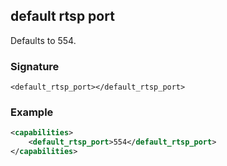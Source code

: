 ## default rtsp port

Defaults to 554.


### Signature

`<default_rtsp_port></default_rtsp_port>`


### Example

```xml
<capabilities>
    <default_rtsp_port>554</default_rtsp_port>
</capabilities>
```
